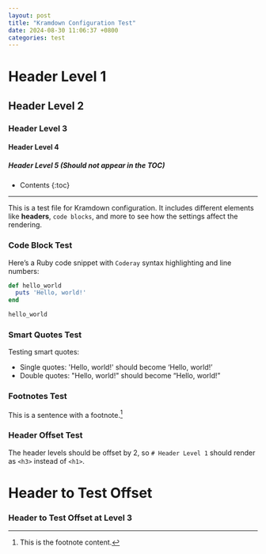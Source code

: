 ```yaml
---
layout: post
title: "Kramdown Configuration Test"
date: 2024-08-30 11:06:37 +0800
categories: test
---
```


# Header Level 1

## Header Level 2

### Header Level 3

#### Header Level 4

##### Header Level 5 (Should not appear in the TOC)

* Contents
{:toc}

---

This is a test file for Kramdown configuration. It includes different elements like **headers**, `code blocks`, and more to see how the settings affect the rendering.

### Code Block Test

Here’s a Ruby code snippet with `Coderay` syntax highlighting and line numbers:

```ruby
def hello_world
  puts 'Hello, world!'
end

hello_world
```

### Smart Quotes Test

Testing smart quotes:

- Single quotes: 'Hello, world!' should become ‘Hello, world!’
- Double quotes: "Hello, world!" should become “Hello, world!”

### Footnotes Test

This is a sentence with a footnote.[^1]

[^1]: This is the footnote content.

### Header Offset Test

The header levels should be offset by 2, so `# Header Level 1` should render as `<h3>` instead of `<h1>`.

# Header to Test Offset

### Header to Test Offset at Level 3



